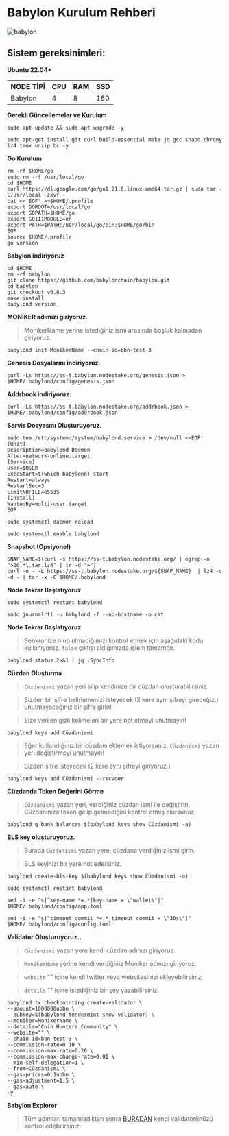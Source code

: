 # Babylon Kurulum Rehberi

![babylon](https://pbs.twimg.com/profile_banners/1558731723243810816/1691512780/1500x500)



## Sistem gereksinimleri:

**Ubuntu 22.04+**

NODE TİPİ | CPU     | RAM      | SSD     |
| ------------- | ------------- | ------------- | -------- |
| Babylon | 4          | 8         | 160  |
  
  

**Gerekli Güncellemeler ve Kurulum**

```
sudo apt update && sudo apt upgrade -y
```
```
sudo apt-get install git curl build-essential make jq gcc snapd chrony lz4 tmux unzip bc -y
```
**Go Kurulum**

```
rm -rf $HOME/go
sudo rm -rf /usr/local/go
cd $HOME
curl https://dl.google.com/go/go1.21.6.linux-amd64.tar.gz | sudo tar -C/usr/local -zxvf -
cat <<'EOF' >>$HOME/.profile
export GOROOT=/usr/local/go
export GOPATH=$HOME/go
export GO111MODULE=on
export PATH=$PATH:/usr/local/go/bin:$HOME/go/bin
EOF
source $HOME/.profile
go version
```

**Babylon indiriyoruz**
```
cd $HOME
rm -rf babylon
git clone https://github.com/babylonchain/babylon.git
cd babylon
git checkout v0.8.3
make install
babylond version
```


**MONİKER adımızı giriyoruz.**
> MonikerName yerine istediğiniz ismi arasında boşluk kalmadan giriyoruz.
```
babylond init MonikerName --chain-id=bbn-test-3
```

**Genesis Dosyalarını indiriyoruz.**
```
curl -Ls https://ss-t.babylon.nodestake.org/genesis.json > $HOME/.babylond/config/genesis.json
```

**Addrbook indiriyoruz.**
```
curl -Ls https://ss-t.babylon.nodestake.org/addrbook.json > $HOME/.babylond/config/addrbook.json
```

**Servis Dosyasını Oluşturuyoruz.**
```
sudo tee /etc/systemd/system/babylond.service > /dev/null <<EOF
[Unit]
Description=babylond Daemon
After=network-online.target
[Service]
User=$USER
ExecStart=$(which babylond) start
Restart=always
RestartSec=3
LimitNOFILE=65535
[Install]
WantedBy=multi-user.target
EOF
```
```
sudo systemctl daemon-reload
```
```
sudo systemctl enable babylond
```

**Snapshot (Opsiyonel)**
```
SNAP_NAME=$(curl -s https://ss-t.babylon.nodestake.org/ | egrep -o ">20.*\.tar.lz4" | tr -d ">")
curl -o - -L https://ss-t.babylon.nodestake.org/${SNAP_NAME}  | lz4 -c -d - | tar -x -C $HOME/.babylond
```
**Node Tekrar Başlatıyoruz**
```
sudo systemctl restart babylond
```
```
sudo journalctl -u babylond -f --no-hostname -o cat
```


**Node Tekrar Başlatıyoruz**
> Senkronize olup olmadığımızı kontrol etmek için aşağıdaki kodu kullanıyoruz. `false` çıktısı aldığımızda işlem tamamdır. 
```
babylond status 2>&1 | jq .SyncInfo
```

**Cüzdan Oluşturma**
> `Cüzdanismi` yazan yeri silip kendinize bir cüzdan oluşturabilirsiniz.

> Sizden bir şifre belirlemenizi isteyecek (2 kere aynı şifreyi gireceğiz.) unutmayacağınız bir şifre girin!

> Size verilen gizli kelimeleri bir yere not etmeyi unutmayın! 

```
babylond keys add Cüzdanismi
```

> Eğer kullandığınız bir cüzdanı eklemek istiyorsanız. `Cüzdanismi` yazan yeri değiştirmeyi unutmayın!

> Sizden şifre isteyecek (2 kere aynı şifreyi giriyoruz.)
```
babylond keys add Cüzdanismi --recvoer
```

**Cüzdanda Token Değerini Görme**
> `Cüzdanismi` yazan yeri, verdiğiniz cüzdan ismi ile değiştirin. Cüzdanınıza token gelip gelmediğini kontrol etmiş olursunuz.
```
babylond q bank balances $(babylond keys show Cüzdanismi -a)
```

**BLS key oluşturuyoruz.**

> Burada `Cüzdanismi` yazan yere, cüzdana verdiğiniz ismi girin.

> BLS keyinizi bir yere not edersiniz.
```
babylond create-bls-key $(babylond keys show Cüzdanismi -a)
```
```
sudo systemctl restart babylond
```
```
sed -i -e "s|^key-name *=.*|key-name = \"wallet\"|" $HOME/.babylond/config/app.toml
```
```
sed -i -e "s|^timeout_commit *=.*|timeout_commit = \"30s\"|" $HOME/.babylond/config/config.toml
```

**Validator Oluşturuyoruz..**

> `Cüzdanismi` yazan yere kendi cüzdan adınızı giriyoruz.

> `MonikerName` yerine kendi verdiğiniz Moniker adınızı giriyoruz.

> `website` "" içine kendi twitter veya websitesinizi ekleyebilirsiniz.

>  `details` "" içine istediğiniz bir şey yazabilirsiniz. 
```
babylond tx checkpointing create-validator \
--amount=1000000ubbn \
--pubkey=$(babylond tendermint show-validator) \
--moniker=MonikerName \
--details="Coin Hunters Community" \
--website="" \
--chain-id=bbn-test-3 \
--commission-rate=0.10 \
--commission-max-rate=0.20 \
--commission-max-change-rate=0.01 \
--min-self-delegation=1 \
--from=Cüzdanismi \
--gas-prices=0.1ubbn \
--gas-adjustment=1.5 \
--gas=auto \
-y
```


**Babylon Explorer**
> Tüm adımları tamamladıktan sonra [BURADAN](https://explorer.nodestake.org/babylon-testnet/staking) kendi validatorünüzü kontrol edebilirsiniz.
